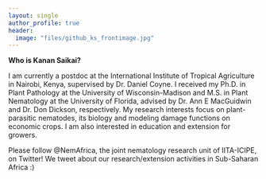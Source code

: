 ```yaml
---
layout: single
author_profile: true 
header:
  image: "files/github_ks_frontimage.jpg" 
--- 
```



**Who is Kanan Saikai?**

I am currently a postdoc at the International Institute of Tropical Agriculture in Nairobi, Kenya, supervised by Dr. Daniel Coyne.
I received my Ph.D. in Plant Pathology at the University of Wisconsin-Madison and M.S. in Plant Nematology at the University of Florida, advised by Dr. Ann E MacGuidwin and Dr. Don Dickson, respectively.
My research interests focus on plant-parasitic nematodes, its biology and modeling damage functions on economic crops. I am also interested in education and extension for growers.

Please follow @NemAfrica, the joint nematology research unit of IITA-ICIPE, on Twitter!
We tweet about our research/extension activities in Sub-Saharan Africa :)

 
 
